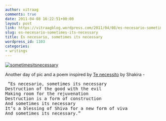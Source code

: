 ```yaml
---
author: vitraag
comments: true
date: 2011-04-08 16:22:51+00:00
layout: post
link: https://vitraagblog.wordpress.com/2011/04/08/es-necesario-sometimes-its-necessary/
slug: es-necesario-sometimes-its-necessary
title: Es necesario, sometimes its necessary
wordpress_id: 1103
categories:
- writings
---
```


[![sometimesitsnecessary]({{site.images}}/2011/04/sometimesitsnecessary_thumb1.jpg)]({{site.images}}/2011/04/sometimesitsnecessary1.jpg)

Another day of pic and a poem inspired by [Te necessito](http://www.youtube.com/watch?v=3zxktYPTR_I) by Shakira -

<pre>
 “Es necesario, sometimes its necessary
Destruction of the good with the evil
Making room for the rejuvenation
Destruction is a form of construction
And sometimes its necessary
It’s a blessing of Shiva for a new form of viva
And sometimes its necessary.”
</pre>